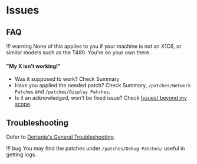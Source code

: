 # Issues

## FAQ

!!! warning
    None of this applies to you if your machine is not an X1C6, or similar models such as the T480. You're on your own there.

#### "My X isn't working!"
- Was it supposed to work? Check Summary
- Have you applied the needed patch? Check Summary, `/patches/Network Patches` and `/patches/Display Patches`.
- Is it an acknowledged, won't be fixed issue? Check [Issues/ beyond my scope](https://github.com/tylernguyen/x1c6-hackintosh/issues?q=is%3Aissue+is%3Aclosed+label%3A%22beyond+my+scope+%28for+now%29%22).

## Troubleshooting
Defer to [Dortania's General Troubleshooting](https://dortania.github.io/OpenCore-Install-Guide/troubleshooting/troubleshooting.html).

!!! bug
    You may find the patches under `/patches/Debug Patches/` useful in getting logs.
